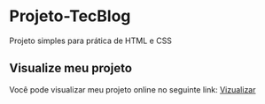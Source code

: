 # Projeto-TecBlog
Projeto simples para prática de HTML e CSS

## Visualize meu projeto
Você pode visualizar meu projeto online no seguinte link:
[Vizualizar](https://seunome.github.io/nome-do-repositorio)
